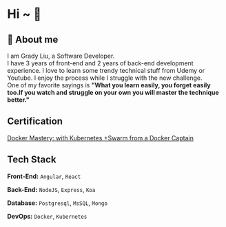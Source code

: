 # Hi ~ 👋

## 🎯 About me

I am Grady Liu, a Software Developer. </br>
I have 3 years of front-end and 2 years of back-end development experience.
I love to learn some trendy technical stuff from Udemy or Youtube.
I enjoy the process while I struggle with the new challenge.</br>
One of my favorite sayings is **"What you learn easily, you forget easily too.If you watch and struggle on your own you will master the technique better."**

## Certification

[Docker Mastery: with Kubernetes +Swarm from a Docker Captain](https://www.udemy.com/certificate/UC-5be14435-4e74-468c-820a-77905dffac2a/?utm_source=sendgrid.com&utm_medium=email&utm_campaign=email)

## Tech Stack

**Front-End:** `Angular`, `React`

**Back-End:** `NodeJS`, `Express`, `Koa`

**Database:** `Postgresql`, `MsSQL`, `Mongo`

**DevOps:** `Docker`, `Kubernetes`

<!---
grady982/grady982 is a ✨ special ✨ repository because its `README.md` (this file) appears on your GitHub profile.
You can click the Preview link to take a look at your changes.
--->
